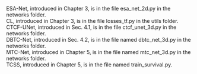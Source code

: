 ESA-Net, introduced in Chapter 3, is in the file esa_net_2d.py in the networks folder.  
CL, introduced in Chapter 3, is in the file losses_tf.py in the utils folder.  
CTCF-UNet, introduced in Sec. 4.1, is in the file ctcf_unet_3d.py in the networks folder.  
DBTC-Net, introduced in Sec. 4.2, is in the file named dbtc_net_3d.py in the networks folder.  
MTC-Net, introduced in Chapter 5, is in the file named mtc_net_3d.py in the networks folder.  
TCSS, introduced in Chapter 5, is in the file named train_survival.py.
